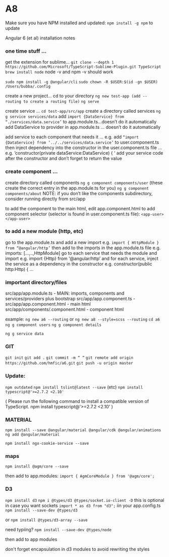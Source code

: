 # A8

Make sure you have NPM installed and updated:
```npm install -g npm``` to update

Angular 6 (et al) installation notes

### one time stuff …
get the extension for sublime…
    ```git clone --depth 1 https://github.com/Microsoft/TypeScript-Sublime-Plugin.git TypeScript```
```brew install node```
node -v and npm -v should work

```sudo npm install -g @angular/cli```
```sudo chown -R $USER:$(id -gn $USER) /Users/bubba/.config```

create a new project…
cd to your directory
```ng new test-app (add -- routing to create a routing file)```
```ng serve```


create service …
```cd test-app/src/app```
create a directory called services
```ng g service services/data```
add ```import {DataService} from “./services/data.service’``` to app.module.ts…doesn’t do it automatically
add DataService to provider in app.module.ts … doesn’t do it automatically

add service to each component that needs it … 
   e.g. add ```“import {DataService} from ‘../../services/data.service’``` to user.component.ts
then inject dependency into the constructor in the user.component.ts file … 
   e.g. ’constructor(private dataService:DataService) { ‘
add your service code after the constructor and don’t forget to return the value

### create component …
create directory called components
```ng g component components/user``` (these create the correct entry in the app.module.ts for you)
```ng g component components/about```
NOTE: if you don’t like the components subdirectory, consider running directly from src/app

to add the component to the main html, edit app.component.html to add component selector
(selector is found in user.component.ts file):
```<app-user></app-user>```

### to add a new module (http, etc)
go to the app.module.ts and add a new import
  e.g. ```import { HttpModule } from “@angular/http’```
then add to the imports in the app.module.ts file
  e.g. imports: […,..,HttpModule]
go to each service that needs the module and import
  e.g. import {Http} from ‘@angular/http’
and for each service, inject the service as a dependency in the constructor
  e.g. constructor(public http:Http) { …


### important directory/files
src/app/app.module.ts - MAIN: imports, components and services/providers plus bootstrap
src/app/app.component.ts - 
src/app/app.component.html - main html
src/app/components/<component>.component.html - component html

example:
```ng new a6 --routing``` or 
```ng new a8 --style=scss --routing```
```cd a6```
```ng g component users```
```ng g component details```

```ng g service data```

### GIT
```git init```
```git add .```
```git commit -m “ “```
```git remote add origin https://github.com/hmfic/a6.git```
```git push -u origin master```

### Update:
```npm outdated```
```npm install tslint@latest --save``` (etc)
```npm install typescript@'>=2.7.2 <2.10'```

( Please run the following command to install a compatible version of TypeScript.
    npm install typescript@'>=2.7.2 <2.10' )

### MATERIAL
```npm install --save @angular/material @angular/cdk @angular/animations```
```ng add @angular/material```

```npm install ngx-cookie-service --save```

### maps
```npm install @agm/core --save```

then add to app.modules:
```import { AgmCoreModule } from '@agm/core';```

### D3
```npm install d3```
```npm i @types/d3 @types/socket.io-client -D``` this is optional in case you want sockets
```import * as d3 from "d3";``` iin your app.config.ts
```npm install --save-dev @types/d3```

or 
```npm install @types/d3-array --save```

need typiing? ```npm install --save-dev @types/node```

then add to app modules

don't forget encapsulation in d3 modules to avoid rewriting the styles
